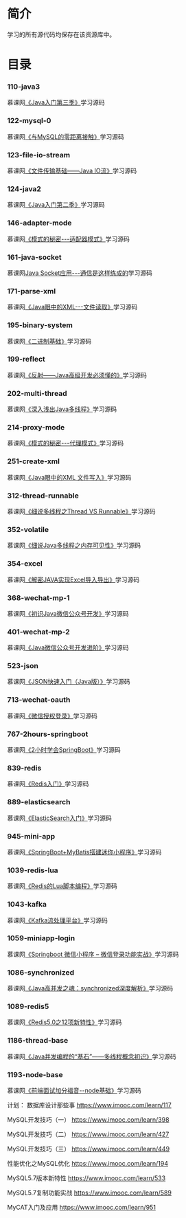 # 简介 

学习的所有源代码均保存在该资源库中。


# 目录 

### 110-java3<br>
慕课网[《Java入门第三季》](https://www.imooc.com/learn/110)学习源码

### 122-mysql-0<br>
慕课网[《与MySQL的零距离接触》](https://www.imooc.com/learn/122)学习源码

### 123-file-io-stream<br>
慕课网[《文件传输基础——Java IO流》](https://www.imooc.com/learn/123)学习源码

### 124-java2<br>
慕课网[《Java入门第二季》](https://www.imooc.com/learn/124)学习源码

### 146-adapter-mode<br>
慕课网[《模式的秘密---适配器模式》](https://www.imooc.com/learn/146)学习源码

### 161-java-socket<br>
慕课网[Java Socket应用---通信是这样练成的](https://www.imooc.com/learn/161)学习源码

### 171-parse-xml<br>
慕课网[《Java眼中的XML---文件读取》](https://www.imooc.com/learn/171)学习源码

### 195-binary-system<br>
慕课网[《二进制基础》](https://www.imooc.com/learn/195)学习源码

### 199-reflect<br>
慕课网[《反射——Java高级开发必须懂的》](https://www.imooc.com/learn/199)学习源码

### 202-multi-thread<br>
慕课网[《深入浅出Java多线程》](https://www.imooc.com/learn/202)学习源码

### 214-proxy-mode<br>
慕课网[《模式的秘密---代理模式》](https://www.imooc.com/learn/214)学习源码

### 251-create-xml<br>
慕课网[《Java眼中的XML 文件写入》](https://www.imooc.com/learn/251)学习源码

### 312-thread-runnable<br>
慕课网[《细说多线程之Thread VS Runnable》](https://www.imooc.com/learn/312)学习源码

### 352-volatile<br>
慕课网[《细说Java多线程之内存可见性》](https://www.imooc.com/learn/352)学习源码

### 354-excel<br>
慕课网[《解密JAVA实现Excel导入导出》](https://www.imooc.com/learn/354)学习源码

### 368-wechat-mp-1<br>
慕课网[《初识Java微信公众号开发》](https://www.imooc.com/learn/368)学习源码

### 401-wechat-mp-2<br>
慕课网[《Java微信公众号开发进阶》](https://www.imooc.com/learn/401)学习源码

### 523-json<br>
慕课网[《JSON快速入门（Java版）》](https://www.imooc.com/learn/523)学习源码

### 713-wechat-oauth<br>
慕课网[《微信授权登录》](https://www.imooc.com/learn/713)学习源码

### 767-2hours-springboot<br>
慕课网[《2小时学会SpringBoot》](https://www.imooc.com/learn/767)学习源码

### 839-redis<br>
慕课网[《Redis入门》](https://www.imooc.com/learn/767)学习源码

### 889-elasticsearch<br>
慕课网[《ElasticSearch入门》](https://www.imooc.com/learn/889)学习源码

### 945-mini-app<br>
慕课网[《SpringBoot+MyBatis搭建迷你小程序》](https://www.imooc.com/learn/945)学习源码

### 1039-redis-lua<br>
慕课网[《Redis的Lua脚本编程》](https://www.imooc.com/learn/1039)学习源码

### 1043-kafka<br>
慕课网[《Kafka流处理平台》](https://www.imooc.com/learn/1043)学习源码

### 1059-miniapp-login<br>
慕课网[《Springboot 微信小程序 – 微信登录功能实战》](https://www.imooc.com/learn/1059)学习源码

### 1086-synchronized<br>
慕课网[《Java高并发之魂：synchronized深度解析》](https://www.imooc.com/learn/1086)学习源码

### 1089-redis5<br>
慕课网[《Redis5.0之12项新特性》](https://www.imooc.com/learn/1089)学习源码

### 1186-thread-base<br>
慕课网[《Java并发编程的“基石”——多线程概念初识》](https://www.imooc.com/learn/1186)学习源码

### 1193-node-base<br>
慕课网[《前端面试加分福音--node基础》](https://www.imooc.com/learn/1193)学习源码

计划：
数据库设计那些事
https://www.imooc.com/learn/117

MySQL开发技巧（一）
https://www.imooc.com/learn/398

MySQL开发技巧（二）
https://www.imooc.com/learn/427

MySQL开发技巧（三）
https://www.imooc.com/learn/449

性能优化之MySQL优化
https://www.imooc.com/learn/194

MySQL5.7版本新特性
https://www.imooc.com/learn/533

MySQL5.7复制功能实战
https://www.imooc.com/learn/589

MyCAT入门及应用
https://www.imooc.com/learn/951